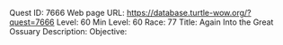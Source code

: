 Quest ID: 7666
Web page URL: https://database.turtle-wow.org/?quest=7666
Level: 60
Min Level: 60
Race: 77
Title: Again Into the Great Ossuary
Description: 
Objective: 
